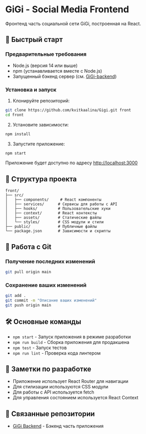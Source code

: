 # GiGi - Social Media Frontend

Фронтенд часть социальной сети GiGi, построенная на React.

## 🚀 Быстрый старт

### Предварительные требования
- Node.js (версия 14 или выше)
- npm (устанавливается вместе с Node.js)
- Запущенный бэкенд сервер (см. [GiGi-backend](https://github.com/kvitkaalina/Gigi-backend))

### Установка и запуск

1. Клонируйте репозиторий:
```bash
git clone https://github.com/kvitkaalina/Gigi.git front
cd front
```

2. Установите зависимости:
```bash
npm install
```

3. Запустите приложение:
```bash
npm start
```

Приложение будет доступно по адресу [http://localhost:3000](http://localhost:3000)

## 📁 Структура проекта

```
front/
├── src/
│   ├── components/     # React компоненты
│   ├── services/      # Сервисы для работы с API
│   ├── hooks/         # Пользовательские хуки
│   ├── context/       # React контексты
│   ├── assets/        # Статические файлы
│   └── styles/        # CSS модули и стили
├── public/            # Публичные файлы
└── package.json       # Зависимости и скрипты
```

## 🔄 Работа с Git

### Получение последних изменений
```bash
git pull origin main
```

### Сохранение ваших изменений
```bash
git add .
git commit -m "Описание ваших изменений"
git push origin main
```

## 🛠 Основные команды

- `npm start` - Запуск приложения в режиме разработки
- `npm run build` - Сборка приложения для продакшена
- `npm test` - Запуск тестов
- `npm run lint` - Проверка кода линтером

## 📝 Заметки по разработке

- Приложение использует React Router для навигации
- Для стилизации используются CSS модули
- Для работы с API используется fetch
- Для управления состоянием используется React Context

## 🔗 Связанные репозитории

- [GiGi Backend](https://github.com/kvitkaalina/Gigi-backend) - Бэкенд часть приложения
